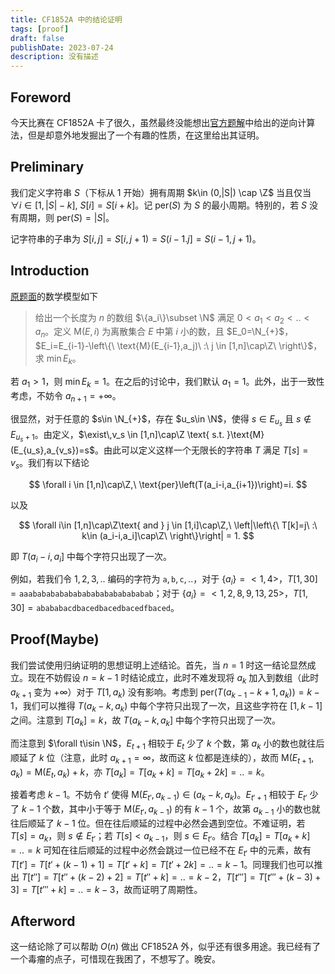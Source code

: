 ```yaml
---
title: CF1852A 中的结论证明
tags: [proof]
draft: false
publishDate: 2023-07-24
description: 没有描述
---
```


## Foreword

今天比赛在 CF1852A 卡了很久，虽然最终没能想出[官方题解](https://codeforces.com/blog/entry/116940)中给出的逆向计算法，但是却意外地发掘出了一个有趣的性质，在这里给出其证明。

## Preliminary

我们定义字符串 $S$（下标从 $1$ 开始）拥有周期 $k\in (0,|S|) \cap \Z$ 当且仅当 $\forall i \in [1,|S|-k],\ S[i]=S[i+k]$。记 $\text{per}(S)$ 为 $S$ 的最小周期。特别的，若 $S$ 没有周期，则 $\text{per}(S)=|S|$。

记字符串的子串为 $S[i,j]=S[i,j+1)=S(i-1.j]=S(i-1,j+1)$。

## Introduction

[原题面](https://codeforces.com/contest/1852/problem/A)的数学模型如下

> 给出一个长度为 $n$ 的数组 $\{a_i\}\subset \N$ 满足 $0\lt a_1 \lt a_2 \lt .. \lt a_n$。定义 $\text{M}(E,i)$ 为离散集合 $E$ 中第 $i$ 小的数，且 $E_0=\N_{+}$，$E_i=E_{i-1}-\left\{\ \text{M}(E_{i-1},a_j)\ :\ j \in [1,n]\cap\Z\ \right\}$，求 $\min E_k$。

若 $a_1 > 1$，则 $\min E_k=1$。在之后的讨论中，我们默认 $a_1=1$。此外，出于一致性考虑，不妨令 $a_{n+1}=+\infty$。

很显然，对于任意的 $s\in \N_{+}$，存在 $u_s\in \N$，使得 $s\in E_{u_s}$ 且 $s\notin E_{u_s+1}$。由定义，$\exist\,v_s \in [1,n]\cap\Z \text{ s.t. }\text{M}(E_{u_s},a_{v_s})=s$。由此可以定义这样一个无限长的字符串 $T$ 满足 $T[s]=v_s$。我们有以下结论

$$
\forall i \in [1,n]\cap\Z,\ \text{per}\left(T(a_i-i,a_{i+1})\right)=i.
$$

以及

$$
\forall i\in [1,n]\cap\Z\text{ and } j \in [1,i]\cap\Z,\ \left|\left\{\ T[k]=j\ :\ k\in (a_i-i,a_i]\cap\Z\ \right\}\right| = 1.
$$

即 $T(a_i-i,a_i]$ 中每个字符只出现了一次。

例如，若我们令 $1,2,3,..$ 编码的字符为 $\texttt{a},\texttt{b},\texttt{c},..$，对于 $\{a_i\}=\lt 1, 4\gt$，$T[1,30]=\texttt{aaabababababababababababababab}$；对于 $\{a_i\}=\lt 1, 2, 8, 9, 13, 25\gt$，$T[1,30]=\texttt{abababacdbacedbacedbacedfbaced}$。

## Proof<span class="inline-block w-[.5em]"></span>(Maybe)

我们尝试使用归纳证明的思想证明上述结论。首先，当 $n=1$ 时这一结论显然成立。现在不妨假设 $n=k-1$ 时结论成立，此时不难发现将 $a_k$ 加入到数组（此时 $a_{k+1}$ 变为 $+\infty$）对于 $T[1,a_k)$ 没有影响。考虑到 $\text{per}(T(a_{k-1}-k+1,a_k))=k-1$，我们可以推得 $T(a_k-k,a_k)$ 中每个字符只出现了一次，且这些字符在 $[1,k-1]$ 之间。注意到 $T[a_k]=k$，故 $T(a_k-k,a_k]$ 中每个字符只出现了一次。

而注意到 $\forall t\isin \N$，$E_{t+1}$ 相较于 $E_t$ 少了 $k$ 个数，第 $a_k$ 小的数也就往后顺延了 $k$ 位（注意，此时 $a_{k+1}=\infty$，故而这 $k$ 位都是连续的），故而 $\text{M}(E_{t+1},a_k)=\text{M}(E_t,a_k)+k$，亦 $T[a_k]=T[a_k+k]=T[a_k+2k]=..=k$。

接着考虑 $k-1$。不妨令 $t'$ 使得 $\text{M}(E_{t'},a_{k-1})\in (a_k-k,a_k)$。$E_{t'+1}$ 相较于 $E_{t'}$ 少了 $k-1$ 个数，其中小于等于 $\text{M}(E_{t'}, a_{k-1})$ 的有 $k-1$ 个，故第 $a_{k-1}$ 小的数也就往后顺延了 $k-1$ 位。但在往后顺延的过程中必然会遇到空位。不难证明，若 $T[s]=a_k$，则 $s\notin E_{t'}$；若 $T[s]<a_{k-1}$，则 $s\in E_{t'}$。结合 $T[a_k]=T[a_k+k]=..=k$ 可知在往后顺延的过程中必然会跳过一位已经不在 $E_{t'}$ 中的元素，故有 $T[t']=T[t'+(k-1)+1]=T[t'+k]=T[t'+2k]=..=k-1$。同理我们也可以推出 $T[t'']=T[t''+(k-2)+2]=T[t''+k]=..=k-2$，$T[t''']=T[t'''+(k-3)+3]=T[t'''+k]=..=k-3$，故而证明了周期性。

## Afterword

这一结论除了可以帮助 $O(n)$ 做出 CF1852A 外，似乎还有很多用途。我已经有了一个毒瘤的点子，可惜现在我困了，不想写了。晚安。
